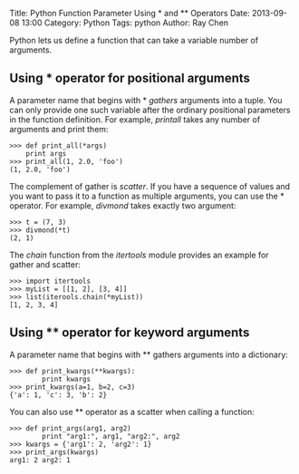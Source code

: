 Title: Python Function Parameter Using * and ** Operators
Date: 2013-09-08 13:00
Category: Python
Tags: python
Author: Ray Chen

Python lets us define a function that can take a variable number of arguments. 

Using * operator for positional arguments
-----------------------------------------
A parameter name that begins with * *gathers* arguments into a tuple. You can
only provide one such variable after the ordinary positional parameters in
the function definition. For example, *printall* takes any number of arguments
and print them:

    >>> def print_all(*args)
        print args
    >>> print_all(1, 2.0, 'foo')
    (1, 2.0, 'foo')

The complement of gather is *scatter*. If you have a sequence of values and you 
want to pass it to a function as multiple arguments, you can use the * operator.
For example, *divmond* takes exactly two argument:

    >>> t = (7, 3)
    >>> divmond(*t)
    (2, 1)

The *chain* function from the *itertools* module provides an example for gather
and scatter:

    >>> import itertools
    >>> myList = [[1, 2], [3, 4]]
    >>> list(iterools.chain(*myList))
    [1, 2, 3, 4]

Using ** operator for keyword arguments
---------------------------------------
A parameter name that begins with ** gathers arguments into a dictionary: 

    >>> def print_kwargs(**kwargs):
            print kwargs
    >>> print_kwargs(a=1, b=2, c=3)
    {'a': 1, 'c': 3, 'b': 2}

You can also use ** operator as a scatter when calling a function:

    >>> def print_args(arg1, arg2)
            print "arg1:", arg1, "arg2:", arg2
    >>> kwargs = {'arg1': 2, 'arg2': 1}
    >>> print_args(kwargs)
    arg1: 2 arg2: 1
